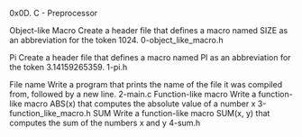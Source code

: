 0x0D. C - Preprocessor

Object-like Macro Create a header file that defines a macro named SIZE as an abbreviation for the token 1024. 0-object_like_macro.h

Pi Create a header file that defines a macro named PI as an abbreviation for the token 3.14159265359. 1-pi.h

File name Write a program that prints the name of the file it was compiled from, followed by a new line. 2-main.c
Function-like macro Write a function-like macro ABS(x) that computes the absolute value of a number x 3-function_like_macro.h
SUM Write a function-like macro SUM(x, y) that computes the sum of the numbers x and y 4-sum.h
